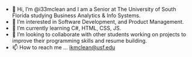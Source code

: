 - 👋 Hi, I’m @i33mclean and I am a Senior at The University of South Florida studying Business Analytics & Info Systems.
- 👀 I’m interested in Software Development, and Product Management.
- 🌱 I’m currently learning C#, HTML, CSS, JS.
- 💞️ I’m looking to collaborate with other students working on projects to improve their programming skills and resume building.
- 📫 How to reach me ... ikmclean@usf.edu

<!---
i33mclean/i33mclean is a ✨ special ✨ repository because its `README.md` (this file) appears on your GitHub profile.
You can click the Preview link to take a look at your changes.
--->
